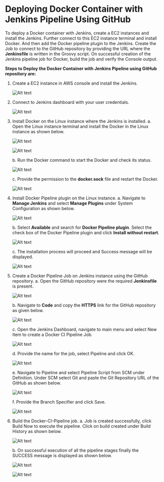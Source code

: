 # Deploying Docker Container with Jenkins Pipeline Using GitHub

To deploy a Docker container with Jenkins, create a EC2 instances and install the Jenkins. Further connect to this EC2 instance terminal and install Docker. And then add the Docker pipeline plugin to the Jenkins. Create the Job to connect to the GitHub repository by providing the URL where the **Jenkinsfile** is written in the Groovy script. On successful creation of the Jenkins pipeline job for Docker, build the job and verify the Console output.

**Steps to Deploy the Docker Container with Jenkins Pipeline using GitHub repository are:**

1.	Create a EC2 instance in AWS console and install the Jenkins.

    ![Alt text](https://github.com/Protontech-1803/devops/blob/master/DockerContainer_JenkinsPipeline_using_GitHub/JPG_images/1.jpg)
 
2.	Connect to Jenkins dashboard with your user credentials.

    ![Alt text](https://github.com/Protontech-1803/devops/blob/master/DockerContainer_JenkinsPipeline_using_GitHub/JPG_images/2.jpg)
 

3.	Install Docker on the Linux instance where the Jenkins is installed.
    a.	Open the Linux instance terminal and install the Docker in the Linux instance as shown below.
    
      ![Alt text](https://github.com/Protontech-1803/devops/blob/master/DockerContainer_JenkinsPipeline_using_GitHub/JPG_images/3a-1.jpg)
      
      ![Alt text](https://github.com/Protontech-1803/devops/blob/master/DockerContainer_JenkinsPipeline_using_GitHub/JPG_images/3a-2.jpg)
  

    b.	Run the Docker command to start the Docker and check its status.
      
      ![Alt text](https://github.com/Protontech-1803/devops/blob/master/DockerContainer_JenkinsPipeline_using_GitHub/JPG_images/3b.jpg)
 

    c.	Provide the permission to the **docker.sock** file and restart the Docker.
    
      ![Alt text](https://github.com/Protontech-1803/devops/blob/master/DockerContainer_JenkinsPipeline_using_GitHub/JPG_images/3c.jpg)
 

4.	Install Docker Pipeline plugin on the Linux instance.
    a.	Navigate to **Manage Jenkins** and select **Manage Plugins** under System Configuration as shown below.
       
      ![Alt text](https://github.com/Protontech-1803/devops/blob/master/DockerContainer_JenkinsPipeline_using_GitHub/JPG_images/4a.jpg)

    b.	Select **Available** and search for **Docker Pipeline plugin**. Select the check box of the Docker Pipeline plugin and click **Install without restart**.
    
      ![Alt text](https://github.com/Protontech-1803/devops/blob/master/DockerContainer_JenkinsPipeline_using_GitHub/JPG_images/4b.jpg)
   
    c.	The installation process will proceed and Success message will be displayed.
    
      ![Alt text](https://github.com/Protontech-1803/devops/blob/master/DockerContainer_JenkinsPipeline_using_GitHub/JPG_images/4c.jpg)
 


5.	Create a Docker Pipeline Job on Jenkins instance using the GitHub repository.
    a.	Open the GitHub repository were the required **Jenkinsfile** is present.
    
      ![Alt text](https://github.com/Protontech-1803/devops/blob/master/DockerContainer_JenkinsPipeline_using_GitHub/JPG_images/5a.jpg)
 

    b.	Navigate to **Code** and copy the **HTTPS** link for the GitHub repository as given below.
    
      ![Alt text](https://github.com/Protontech-1803/devops/blob/master/DockerContainer_JenkinsPipeline_using_GitHub/JPG_images/5b.jpg)
 

    c.	Open the Jenkins Dashboard, navigate to main menu and select New Item to create a Docker CI Pipeline Job.
    
      ![Alt text](https://github.com/Protontech-1803/devops/blob/master/DockerContainer_JenkinsPipeline_using_GitHub/JPG_images/5c.jpg)
 

    d.	Provide the name for the job, select Pipeline and click OK.
    
      ![Alt text](https://github.com/Protontech-1803/devops/blob/master/DockerContainer_JenkinsPipeline_using_GitHub/JPG_images/5d.jpg)
 

    e.	Navigate to Pipeline and select Pipeline Script from SCM under Definition. Under SCM select Git and paste the Git Repository URL of the GitHub as shown below.
    
      ![Alt text](https://github.com/Protontech-1803/devops/blob/master/DockerContainer_JenkinsPipeline_using_GitHub/JPG_images/5e.jpg)
 

    f.	Provide the Branch Specifier and click Save.
    
      ![Alt text](https://github.com/Protontech-1803/devops/blob/master/DockerContainer_JenkinsPipeline_using_GitHub/JPG_images/5f.jpg)
      
 
6.	Build the Docker-CI-Pipeline job.
    a.	Job is created successfully, click Build Now to execute the pipeline. Click on build created under Build History as shown below.
    
      ![Alt text](https://github.com/Protontech-1803/devops/blob/master/DockerContainer_JenkinsPipeline_using_GitHub/JPG_images/6a.jpg)
 
    b.	On successful execution of all the pipeline stages finally the SUCCESS message is displayed as shown below.
    
      ![Alt text](https://github.com/Protontech-1803/devops/blob/master/DockerContainer_JenkinsPipeline_using_GitHub/JPG_images/6b-1.jpg)
      
      ![Alt text](https://github.com/Protontech-1803/devops/blob/master/DockerContainer_JenkinsPipeline_using_GitHub/JPG_images/6b-2.jpg)
 
 




